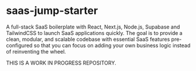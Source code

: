 # saas-jump-starter
A full-stack SaaS boilerplate with React, Next.js, Node.js, Supabase and TailwindCSS to launch SaaS applications quickly. The goal is to provide a clean, modular, and scalable codebase with essential SaaS features pre-configured so that you can focus on adding your own business logic instead of reinventing the wheel.

THIS IS A WORK IN PROGRESS REPOSITORY.
